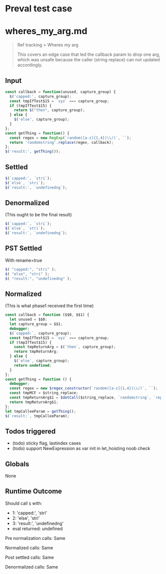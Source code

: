 # Preval test case

# wheres_my_arg.md

> Ref tracking > Wheres my arg
>
> This covers an edge case that led the callback param to drop one arg, which was unsafe 
> because the caller (string replace) can not updated accordingly.

## Input

`````js filename=intro
const callback = function(unused, capture_group) {
  $('capped:', capture_group);
  const tmpIfTest$15 = `xyz` === capture_group;
  if (tmpIfTest$15) {
    return $("then", capture_group);
  } else {
    $('else', capture_group);
  }
};
const getThing = function() {
  const regex = new RegExp(`random([a-z]{1,4}|\\/)`, ``);
  return 'randomstring'.replace(regex, callback);
};
$('result:', getThing());
`````


## Settled


`````js filename=intro
$(`capped:`, `stri`);
$(`else`, `stri`);
$(`result:`, `undefinedng`);
`````


## Denormalized
(This ought to be the final result)

`````js filename=intro
$(`capped:`, `stri`);
$(`else`, `stri`);
$(`result:`, `undefinedng`);
`````


## PST Settled
With rename=true

`````js filename=intro
$( "capped:", "stri" );
$( "else", "stri" );
$( "result:", "undefinedng" );
`````


## Normalized
(This is what phase1 received the first time)

`````js filename=intro
const callback = function ($$0, $$1) {
  let unused = $$0;
  let capture_group = $$1;
  debugger;
  $(`capped:`, capture_group);
  const tmpIfTest$15 = `xyz` === capture_group;
  if (tmpIfTest$15) {
    const tmpReturnArg = $(`then`, capture_group);
    return tmpReturnArg;
  } else {
    $(`else`, capture_group);
    return undefined;
  }
};
const getThing = function () {
  debugger;
  const regex = new $regex_constructor(`random([a-z]{1,4}|\\/)`, ``);
  const tmpMCF = $string_replace;
  const tmpReturnArg$1 = $dotCall($string_replace, `randomstring`, `replace`, regex, callback);
  return tmpReturnArg$1;
};
let tmpCalleeParam = getThing();
$(`result:`, tmpCalleeParam);
`````


## Todos triggered


- (todo) sticky flag, lastindex cases
- (todo) support NewExpression as var init in let_hoisting noob check


## Globals


None


## Runtime Outcome


Should call `$` with:
 - 1: 'capped:', 'stri'
 - 2: 'else', 'stri'
 - 3: 'result:', 'undefinedng'
 - eval returned: undefined

Pre normalization calls: Same

Normalized calls: Same

Post settled calls: Same

Denormalized calls: Same

